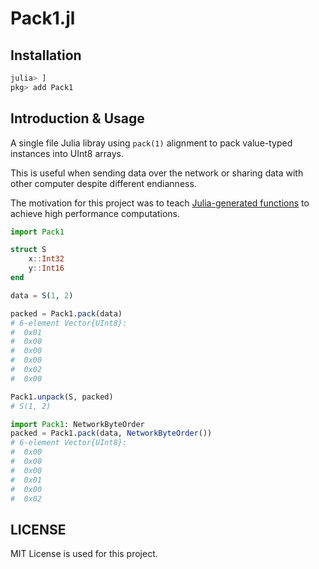 # Pack1.jl

## Installation

```julia
julia> ]
pkg> add Pack1
```

## Introduction & Usage

A single file Julia libray using `pack(1)` alignment to pack value-typed instances into UInt8 arrays.

This is useful when sending data over the network or sharing data with other computer despite different endianness.

The motivation for this project was to teach [Julia-generated functions](https://docs.julialang.org/en/v1/manual/metaprogramming/#Generated-functions) to achieve high performance computations.

```julia
import Pack1

struct S
    x::Int32
    y::Int16
end

data = S(1, 2)

packed = Pack1.pack(data)
# 6-element Vector{UInt8}:
#  0x01
#  0x00
#  0x00
#  0x00
#  0x02
#  0x00

Pack1.unpack(S, packed)
# S(1, 2)

import Pack1: NetworkByteOrder
packed = Pack1.pack(data, NetworkByteOrder())
# 6-element Vector{UInt8}:
#  0x00
#  0x00
#  0x00
#  0x01
#  0x00
#  0x02
```

## LICENSE

MIT License is used for this project.